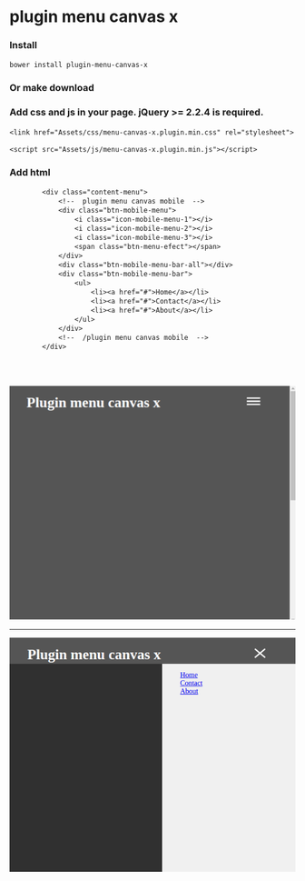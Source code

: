 # plugin menu canvas x #

### Install ###
```
bower install plugin-menu-canvas-x
```
### Or make download ###

### Add css and js in your page. jQuery >= 2.2.4 is required. ###

```
<link href="Assets/css/menu-canvas-x.plugin.min.css" rel="stylesheet">
```

```
<script src="Assets/js/menu-canvas-x.plugin.min.js"></script>
```

###  Add html

```
        <div class="content-menu">
            <!--  plugin menu canvas mobile  -->
            <div class="btn-mobile-menu">
                <i class="icon-mobile-menu-1"></i>
                <i class="icon-mobile-menu-2"></i>
                <i class="icon-mobile-menu-3"></i>
                <span class="btn-menu-efect"></span>
            </div>
            <div class="btn-mobile-menu-bar-all"></div>
            <div class="btn-mobile-menu-bar">
                <ul>
                    <li><a href="#">Home</a></li>
                    <li><a href="#">Contact</a></li>
                    <li><a href="#">About</a></li>
                </ul>
            </div>
            <!--  /plugin menu canvas mobile  -->
        </div>
```
<br>
<br>

![CSCore Logo](https://raw.githubusercontent.com/SHENOISZ/plugin-menu-canvas-x/master/menu-canvas-x/Assets/images/example-1.png)


------------------------------------------------------------------------

![CSCore Logo](https://raw.githubusercontent.com/SHENOISZ/plugin-menu-canvas-x/master/menu-canvas-x/Assets/images/example-2.png)
